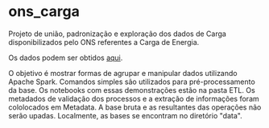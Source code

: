# ons_carga

Projeto de união, padronização e exploração dos dados de Carga disponibilizados pelo ONS referentes a Carga de Energia.

Os dados podem ser obtidos [aqui](https://dados.ons.org.br/dataset/carga-energia).

O objetivo é mostrar formas de agrupar e manipular dados utilizando Apache Spark. Comandos simples são utilizados para pré-processamento da base. Os notebooks com essas demonstrações estão na pasta ETL.
Os metadados de validação dos processos e a extração de informações foram cololocados em Metadata. A base bruta e as resultantes das operações não serão upadas. Localmente, as bases se encontram no diretório "data".
